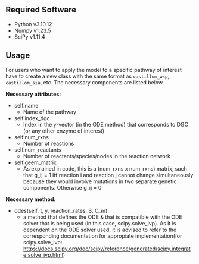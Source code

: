 Required Software
--------

- Python v3.10.12
- Numpy v1.23.5
- SciPy v1.11.4

Usage
--------

For users who want to apply the model to a specific pathway of interest have to create a new class with the same format as `castillom_wsp`, `castillom_sia`, etc. The necessary components are listed below. 

**Necessary attributes:**

- self.name
  - Name of the pathway
- self.index_dgc
  - Index in the y-vector (in the ODE method) that corresponds to DGC (or any other enzyme of interest)
- self.num_rxns
  - Number of reactions
- self.num_reactants
  - Number of reactants/species/nodes in the reaction network
- self.geem_matrix
  - As explained in code, this is a (num_rxns x num_rxns) matrix, such that g_ij = 1 iff reaction i and reaction j cannot change simultaneously because they would involve mutations in two separate genetic components. Otherwise g_ij = 0


**Necessary method:**

- odes(self, t, y, reaction_rates, S, C_m):
  - a method that defines the ODE & that is compatible with the ODE solver that is being used (in this case, scipy.solve_ivp). As it is dependent on the ODE solver used, it is advised to refer to the corresponding documentation for appropiate implementation(for scipy.solve_ivp: https://docs.scipy.org/doc/scipy/reference/generated/scipy.integrate.solve_ivp.html)

